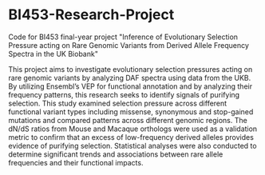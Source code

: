 # BI453-Research-Project
Code for BI453 final-year project "Inference of Evolutionary Selection Pressure acting on Rare Genomic Variants from Derived Allele Frequency Spectra in the UK Biobank"


This project aims to investigate evolutionary selection pressures acting on rare genomic variants by analyzing DAF spectra using data from the UKB. By utilizing Ensembl’s VEP for functional annotation and by analyzing their frequency patterns, this research seeks to identify signals of purifying selection. This study examined selection pressure across different functional variant types including missense, synonymous and stop-gained mutations and compared patterns across different genomic regions. The dN/dS ratios from Mouse and Macaque orthologs were used as a validation metric to confirm that an excess of low-frequency derived alleles provides evidence of purifying selection. Statistical analyses were also conducted to determine significant trends and associations between rare allele frequencies and their functional impacts.
